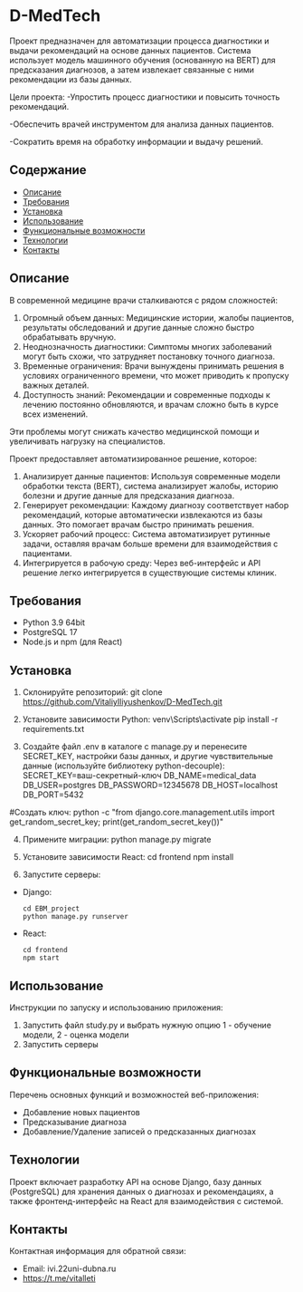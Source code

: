 # D-MedTech

Проект предназначен для автоматизации процесса диагностики и выдачи рекомендаций на основе данных пациентов. Система использует модель машинного обучения (основанную на BERT) для предсказания диагнозов, а затем извлекает связанные с ними рекомендации из базы данных.

Цели проекта:
-Упростить процесс диагностики и повысить точность рекомендаций.

-Обеспечить врачей инструментом для анализа данных пациентов.

-Сократить время на обработку информации и выдачу решений.

## Содержание

- [Описание](#описание)
- [Требования](#требования)
- [Установка](#установка)
- [Использование](#использование)
- [Функциональные возможности](#функциональные-возможности)
- [Технологии](#технологий)
- [Контакты](#контакты)

## Описание

В современной медицине врачи сталкиваются с рядом сложностей:

1. Огромный объем данных: Медицинские истории, жалобы пациентов, результаты обследований и другие данные сложно быстро обрабатывать вручную.
2. Неоднозначность диагностики: Симптомы многих заболеваний могут быть схожи, что затрудняет постановку точного диагноза.
3. Временные ограничения: Врачи вынуждены принимать решения в условиях ограниченного времени, что может приводить к пропуску важных деталей.
4. Доступность знаний: Рекомендации и современные подходы к лечению постоянно обновляются, и врачам сложно быть в курсе всех изменений.

Эти проблемы могут снижать качество медицинской помощи и увеличивать нагрузку на специалистов.

Проект предоставляет автоматизированное решение, которое:

1. Анализирует данные пациентов: Используя современные модели обработки текста (BERT), система анализирует жалобы, историю болезни и другие данные для предсказания диагноза.
2. Генерирует рекомендации: Каждому диагнозу соответствует набор рекомендаций, которые автоматически извлекаются из базы данных. Это помогает врачам быстро принимать решения.
3. Ускоряет рабочий процесс: Система автоматизирует рутинные задачи, оставляя врачам больше времени для взаимодействия с пациентами.
4. Интегрируется в рабочую среду: Через веб-интерфейс и API решение легко интегрируется в существующие системы клиник.

## Требования
- Python 3.9 64bit
- PostgreSQL 17
- Node.js и npm (для React)

## Установка
1. Склонируйте репозиторий:
git clone https://github.com/VitaliyIliyushenkov/D-MedTech.git

2. Установите зависимости Python:
venv\Scripts\activate
pip install -r requirements.txt

3. Создайте файл .env в каталоге с manage.py и перенесите SECRET_KEY, настройки базы данных, и другие чувствительные данные (используйте библиотеку python-decouple):
SECRET_KEY=ваш-секретный-ключ
DB_NAME=medical_data
DB_USER=postgres
DB_PASSWORD=12345678
DB_HOST=localhost
DB_PORT=5432

#Создать ключ:
python -c "from django.core.management.utils import get_random_secret_key; print(get_random_secret_key())"

4. Примените миграции:
python manage.py migrate

5. Установите зависимости React:
cd frontend npm install

6. Запустите серверы:
- Django:
  ```
  cd EBM_project
  python manage.py runserver
  ```
- React:
  ```
  cd frontend
  npm start
  ```

## Использование

Инструкции по запуску и использованию приложения:
1. Запустить файл study.py и выбрать нужную опцию 1 - обучение модели, 2 - оценка модели
2. Запустить серверы

## Функциональные возможности

Перечень основных функций и возможностей веб-приложения:
- Добавление новых пациентов
- Предсказывание диагноза
- Добавление/Удаление записей о предсказанных диагнозах

## Технологии

Проект включает разработку API на основе Django, базу данных (PostgreSQL) для хранения данных о диагнозах и рекомендациях, а также фронтенд-интерфейс на React для взаимодействия с системой.

## Контакты

Контактная информация для обратной связи:
- Email: ivi.22uni-dubna.ru
- https://t.me/vitalleti
